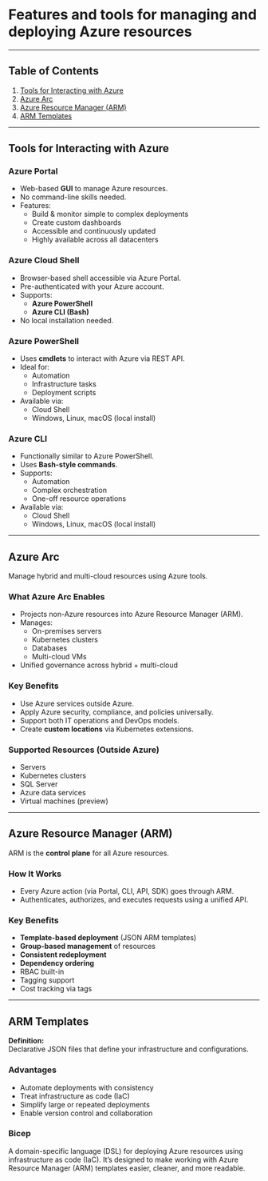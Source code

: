 # Features and tools for managing and deploying Azure resources

---

## Table of Contents
1. [Tools for Interacting with Azure](#tools-for-interacting-with-azure)
2. [Azure Arc](#azure-arc)   
3. [Azure Resource Manager (ARM)](#azure-resource-manager-arm) 
4. [ARM Templates](#arm-templates)   

---

## Tools for Interacting with Azure

### Azure Portal
- Web-based **GUI** to manage Azure resources.
- No command-line skills needed.
- Features:
  - Build & monitor simple to complex deployments
  - Create custom dashboards
  - Accessible and continuously updated
  - Highly available across all datacenters

### Azure Cloud Shell
- Browser-based shell accessible via Azure Portal.
- Pre-authenticated with your Azure account.
- Supports:
  - **Azure PowerShell**
  - **Azure CLI (Bash)**
- No local installation needed.

### Azure PowerShell
- Uses **cmdlets** to interact with Azure via REST API.
- Ideal for:
  - Automation
  - Infrastructure tasks
  - Deployment scripts
- Available via:
  - Cloud Shell
  - Windows, Linux, macOS (local install)

### Azure CLI
- Functionally similar to Azure PowerShell.
- Uses **Bash-style commands**.
- Supports:
  - Automation
  - Complex orchestration
  - One-off resource operations
- Available via:
  - Cloud Shell
  - Windows, Linux, macOS (local install)

---

## Azure Arc

Manage hybrid and multi-cloud resources using Azure tools.

### What Azure Arc Enables
- Projects non-Azure resources into Azure Resource Manager (ARM).
- Manages:
  - On-premises servers
  - Kubernetes clusters
  - Databases
  - Multi-cloud VMs
- Unified governance across hybrid + multi-cloud

### Key Benefits
- Use Azure services outside Azure.
- Apply Azure security, compliance, and policies universally.
- Support both IT operations and DevOps models.
- Create **custom locations** via Kubernetes extensions.

### Supported Resources (Outside Azure)
- Servers
- Kubernetes clusters
- SQL Server
- Azure data services
- Virtual machines (preview)

---

## Azure Resource Manager (ARM)

ARM is the **control plane** for all Azure resources.

### How It Works
- Every Azure action (via Portal, CLI, API, SDK) goes through ARM.
- Authenticates, authorizes, and executes requests using a unified API.

### Key Benefits
- **Template-based deployment** (JSON ARM templates)
- **Group-based management** of resources
- **Consistent redeployment**
- **Dependency ordering**
- RBAC built-in
- Tagging support
- Cost tracking via tags

---

## ARM Templates

**Definition:**  
Declarative JSON files that define your infrastructure and configurations.

### Advantages
- Automate deployments with consistency
- Treat infrastructure as code (IaC)
- Simplify large or repeated deployments
- Enable version control and collaboration

### Bicep 
A domain-specific language (DSL) for deploying Azure resources using infrastructure as code (IaC). 
It’s designed to make working with Azure Resource Manager (ARM) templates easier, cleaner, and more readable.
